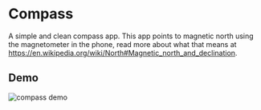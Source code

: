 # Compass

A simple and clean compass app. This app points to magnetic north using the magnetometer in the phone, read more about what that means at https://en.wikipedia.org/wiki/North#Magnetic_north_and_declination.

## Demo

![compass demo](https://raw.githubusercontent.com/Jerry-G/Compass-App/master/demo/demo.gif)
